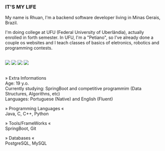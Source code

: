 ### IT'S MY LIFE

My name is Rhuan, I'm a backend software developer living in Minas Gerais, Brazil.

I'm doing college at UFU (Federal University of Uberlândia), actually enrolled in forth semester.
In UFU, I'm a "Petiano", so I've already done a couple os websites and I teach classes of basics of eletronics, robotics and programming contests.
<br> <br>
<div> 
  <a href="https://www.instagram.com/rhuan_fcf" target="_blank"><img src="https://img.shields.io/badge/-Instagram-%23E4405F?style=for-the-badge&logo=instagram&logoColor=white" target="_blank"></a>
 	<a href="https://www.twitch.tv/zzHamster" target="_blank"><img src="https://img.shields.io/badge/Twitch-9146FF?style=for-the-badge&logo=twitch&logoColor=white" target="_blank"></a>
  <a href = "mailto:rfcf10@gmail.com"><img src="https://img.shields.io/badge/-Gmail-%23333?style=for-the-badge&logo=gmail&logoColor=white" target="_blank"></a>
  <a href="https://www.linkedin.com/in/rhuan-fernandes-287342229" target="_blank"><img src="https://img.shields.io/badge/-LinkedIn-%230077B5?style=for-the-badge&logo=linkedin&logoColor=white" target="_blank"></a> 
</div>
<br>

» Extra Informations <br>
Age: 19 y.o. <br>
Currently studying: SpringBoot and competitive programmim (Data Structures, Algorithns, etc)  <br>
Languages: Portuguese (Native) and English (Fluent) <br>



» Programming Languages « <br>
Java, C, C++, Python



» Tools/FrameWorks « <br>
SpringBoot, Git
<br>

» Databases « <br>
PostgreSQL, MySQL

